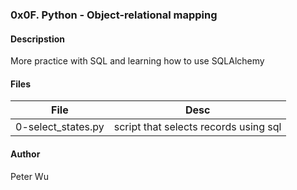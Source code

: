 ### 0x0F. Python - Object-relational mapping


#### Descripstion
More practice with SQL and learning how to use SQLAlchemy


#### Files
File | Desc
---|---
0-select\_states.py | script that selects records using sql

#### Author
Peter Wu
